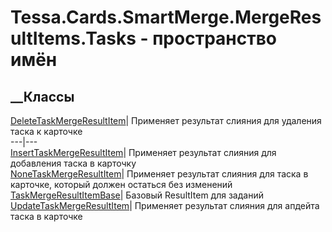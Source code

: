 # Tessa.Cards.SmartMerge.MergeResultItems.Tasks - пространство имён
## __Классы
[DeleteTaskMergeResultItem](T_Tessa_Cards_SmartMerge_MergeResultItems_Tasks_DeleteTaskMergeResultItem.htm)|
Применяет результат слияния для удаления таска к карточке  
---|---  
[InsertTaskMergeResultItem](T_Tessa_Cards_SmartMerge_MergeResultItems_Tasks_InsertTaskMergeResultItem.htm)|
Применяет результат слияния для добавления таска в карточку  
[NoneTaskMergeResultItem](T_Tessa_Cards_SmartMerge_MergeResultItems_Tasks_NoneTaskMergeResultItem.htm)|
Применяет результат слияния для таска в карточке, который должен остаться без
изменений  
[TaskMergeResultItemBase](T_Tessa_Cards_SmartMerge_MergeResultItems_Tasks_TaskMergeResultItemBase.htm)|
Базовый ResultItem для заданий  
[UpdateTaskMergeResultItem](T_Tessa_Cards_SmartMerge_MergeResultItems_Tasks_UpdateTaskMergeResultItem.htm)|
Применяет результат слияния для апдейта таска в карточке
